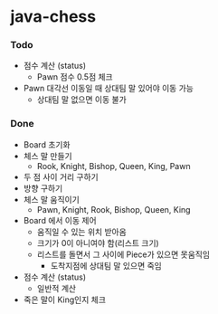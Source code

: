 # java-chess
### Todo
* 점수 계산 (status)
    * Pawn 점수 0.5점 체크
* Pawn 대각선 이동일 때 상대팀 말 있어야 이동 가능
    * 상대팀 말 없으면 이동 불가

### Done
* Board 초기화
* 체스 말 만들기
    * Rook, Knight, Bishop, Queen, King, Pawn
* 두 점 사이 거리 구하기
* 방향 구하기
* 체스 말 움직이기
    * Pawn, Knight, Rook, Bishop, Queen, King
* Board 에서 이동 제어
    * 움직일 수 있는 위치 받아옴
    * 크기가 0이 아니여야 함(리스트 크기)
    * 리스트를 돌면서 그 사이에 Piece가 있으면 못움직임
        * 도착지점에 상대팀 말 있으면 죽임
* 점수 계산 (status)
    * 일반적 계산
* 죽은 말이 King인지 체크
